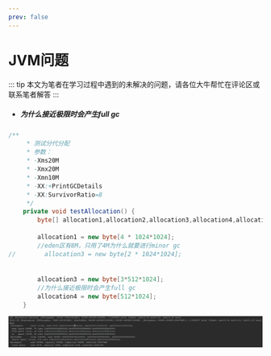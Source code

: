 ```yaml
---
prev: false
---
```

# JVM问题

::: tip
本文为笔者在学习过程中遇到的未解决的问题，请各位大牛帮忙在评论区或联系笔者解答
:::

- ##### 为什么接近极限时会产生full gc

```java
/**
     * 测试分代分配
     * 参数：
     * -Xms20M
     * -Xmx20M
     * -Xmn10M
     * -XX:+PrintGCDetails
     * -XX:SurvivorRatio=8
     */
    private void testAllocation() {
        byte[] allocation1,allocation2,allocation3,allocation4,allocation5;

        allocation1 = new byte[4 * 1024*1024];
        //eden区有8M，只用了4M为什么就要进行minor gc
//        allocation3 = new byte[2 * 1024*1024];


        allocation3 = new byte[3*512*1024];
        //为什么接近极限时会产生full gc
        allocation4 = new byte[512*1024];
    }
```

![1549956801670](./pic/full.png)